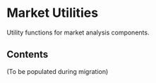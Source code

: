 # Market Utilities

Utility functions for market analysis components.

## Contents
(To be populated during migration)